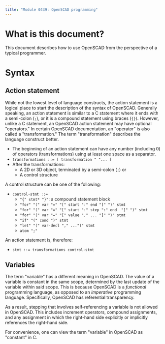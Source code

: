 ```yaml
---
title: "Module 0439: OpenSCAD programming"
---
```


# What is this document?

This document describes how to use OpenSCAD from the perspective of a typical programmer.

# Syntax

## Action statement

While not the lowest level of language constructs, the action statement is a logical place to start the description of the syntax of OpenSCAD. Generally speaking, an action statement is similar to a C statement where it ends with a semi-colon (`;`), or it is a compound statement using braces (`{}`). However, unlike a C statement, an OpenSCAD action statement may have optional "operators." In certain OpenSCAD documentation, an "operator" is also called a "transformation." The term "transformation" describes the language construct better.

* The beginning of an action statement can have any number (including 0) of operators (transformations) using at least one space as a separator.
* `transformations ::= [ transformation " "... ]`
* After the transformations:
  *  A 2D or 3D object, terminated by a semi-colon (`;`) or
  *  A control structure

A control structure can be one of the following:

* `control-stmt ::=`
  * `"{" stmt* "}"`: a compound statement block
  * `"for" "(" var "=" "[" start ":" end "]" ")" stmt`
  * `"for" "(" var "=" "[" start ":" step ":" end  "]" ")" stmt`
  * `"for" "(" var "=" "[" value "," ... "]" ")" stmt`
  * `"if" "(" cond ")" stmt`
  * `"let" "(" var-decl "," ...")" stmt`
  * `atom ";"`

An action statement is, therefore:

* `stmt ::= transformations control-stmt`

## Variables

The term "variable" has a different meaning in OpenSCAD. The value of a variable is constant in the same scope, determined by the last update of the variable within said scope. This is because OpenSCAD is a *functional* programming language, as opposed to an *imperative* programming language. Specifically, OpenSCAD has referential transparency.

As a result, stepping that involves self-referencing a variable is not allowed in OpenSCAD. This includes increment operators, compound assignments, and any assignment in which the right-hand side explicitly or implicitly references the right-hand side.

For convenience, one can view the term "variable" in OpenSCAD as "constant" in C. 
